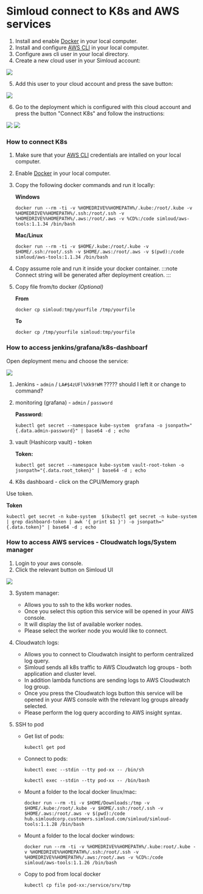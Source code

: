 # Simloud connect to K8s and AWS services

1. Install and enable [Docker](https://docs.docker.com/get-docker/) in your local computer.
2. Install and configure [AWS CLI](https://aws.amazon.com/cli/) in your local computer.
3. Configure aws cli user in your local directory.
4. Create a new cloud user in your Simloud account:

![](../../../img/onboarding/connect-k8s-aws/image1.png)

5. Add this user to your cloud account and press the save button:

![](../../../img/onboarding/connect-k8s-aws/image2.png)

6. Go to the deployment which is configured with this cloud account and press the button "Connect K8s" and follow the instructions:

![](/../../img/onboarding/connect-k8s-aws/image3.png)
![](/img/onboarding/connect-k8s-aws/image4.png)

### How to connect K8s

1. Make sure that your [AWS CLI](https://docs.aws.amazon.com/cli/latest/userguide/cli-chap-configure.html) credentials are intalled on your local computer.
2. Enable [Docker](https://docs.docker.com/engine/install/) in your local computer.
3. Copy the following docker commands and run it locally:

   **Windows**

   ```
   docker run --rm -ti -v %HOMEDRIVE%%HOMEPATH%/.kube:/root/.kube -v %HOMEDRIVE%%HOMEPATH%/.ssh:/root/.ssh -v %HOMEDRIVE%%HOMEPATH%/.aws:/root/.aws -v %CD%:/code simloud/aws-tools:1.1.34 /bin/bash
   ```

   **Mac/Linux**

   ```
   docker run --rm -ti -v $HOME/.kube:/root/.kube -v $HOME/.ssh:/root/.ssh -v $HOME/.aws:/root/.aws -v $(pwd):/code simloud/aws-tools:1.1.34 /bin/bash
   ```

4. Copy assume role and run it inside your docker container.
   :::note
   Connect string will be generated after deployment creation.
   :::

5. Copy file from/to docker _(Optional)_

   **From**

   ```
   docker cp simloud:tmp/yourfile /tmp/yourfile
   ```

   **To**

   ```
   docker cp /tmp/yourfile simloud:tmp/yourfile
   ```

### How to access jenkins/grafana/k8s-dashboarf

Open deployment menu and choose the service:

![](/img/onboarding/connect-k8s-aws/image6.png)

1. Jenkins - `admin` / `LA#$4zUFl%Xk9!WM`  ????? should I left it or change to command?
2. monitoring (grafana) - `admin` / `password`

   **Password:**

   ```
   kubectl get secret --namespace kube-system  grafana -o jsonpath="{.data.admin-password}" | base64 -d ; echo
   ```

3. vault (Hashicorp vault) - token

   **Token:**

   ```
   kubectl get secret --namespace kube-system vault-root-token -o jsonpath="{.data.root_token}" | base64 -d ; echo
   ```

4. K8s dashboard - click on the CPU/Memory graph

Use token.

**Token**

```
kubectl get secret -n kube-system  $(kubectl get secret -n kube-system | grep dashboard-token | awk '{ print $1 }') -o jsonpath="{.data.token}" | base64 -d ; echo
```

### How to access AWS services - Cloudwatch logs/System manager

1. Login to your aws console.
2. Click the relevant button on Simloud UI

![](/img/onboarding/connect-k8s-aws/image7.png)

3. System manager:

   - Allows you to ssh to the k8s worker nodes.
   - Once you select this option this service will be opened in your AWS console.
   - It will display the list of available worker nodes.
   - Please select the worker node you would like to connect.

4. Cloudwatch logs:

   - Allows you to connect to Cloudwatch insight to perform centralized log query.
   - Simloud sends all k8s traffic to AWS Cloudwatch log groups - both application and cluster level.
   - In addition lambda functions are sending logs to AWS Cloudwatch log group.
   - Once you press the Cloudwatch logs button this service will be opened in your AWS console with the relevant log groups already selected.
   - Please perform the log query according to AWS insight syntax.

5. SSH to pod

   - Get list of pods:
     ```
     kubectl get pod
     ```
   - Connect to pods:
     ```
     kubectl exec --stdin --tty pod-xx -- /bin/sh
     ```
     ```
     kubectl exec --stdin --tty pod-xx -- /bin/bash
     ```
   - Mount a folder to the local docker linux/mac:

     ```
     docker run --rm -ti -v $HOME/Downloads:/tmp -v $HOME/.kube:/root/.kube -v $HOME/.ssh:/root/.ssh -v $HOME/.aws:/root/.aws -v $(pwd):/code hub.simloudcorp.customers.simloud.com/simloud/simloud-tools:1.1.28 /bin/bash
     ```

   - Mount a folder to the local docker windows:

     ```
     docker run --rm -ti -v %HOMEDRIVE%%HOMEPATH%/.kube:root/.kube -v %HOMEDRIVE%%HOMEPATH%/.ssh:/root/.ssh -v %HOMEDRIVE%%HOMEPATH%/.aws:/root/.aws -v %CD%:/code simloud/aws-tools:1.1.26 /bin/bash
     ```

   - Copy to pod from local docker
     ```
     kubectl cp file pod-xx:/service/srv/tmp
     ```
